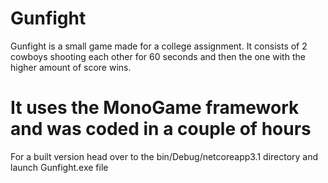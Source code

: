 # Gunfight
Gunfight is a small game made for a college assignment. It consists of 2 cowboys shooting each other for 60 seconds and then the one with the higher amount of score wins.

# It uses the MonoGame framework and was coded in a couple of hours
For a built version head over to the bin/Debug/netcoreapp3.1 directory and launch Gunfight.exe file
